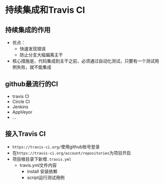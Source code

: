 # 持续集成和Travis CI

## 持续集成的作用

- 优点：
  - 快速发现错误
  - 防止分支大幅偏离主干
- 核心措施是，代码集成到主干之前，必须通过自动化测试，只要有一个测试用例失败，就不能集成

## github最流行的CI

- travis CI
- Circle CI
- Jenkins
- AppVeyor
- ...

## 接入Travis CI

- `https://travis-ci.org/`使用github账号登录
- 在`https://travis-ci.org/account/repositories`为项目开启
- 项目根目录下新增`.travis.yml`
  - travis.yml文件内容
    - install 安装依赖
    - script运行测试用例